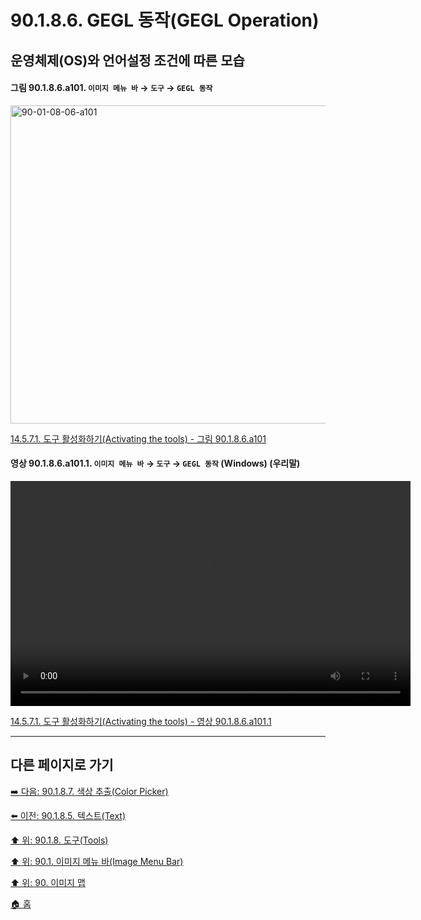 # 90.1.8.6. GEGL 동작(GEGL Operation)

## 운영체제(OS)와 언어설정 조건에 따른 모습

<a id="90-01-08-06-a101"></a>

#### 그림 90.1.8.6.a101. `이미지 메뉴 바` → `도구` → `GEGL 동작`
<img width="980" height="509" alt="90-01-08-06-a101" src="https://github.com/wonder13662/gimp/assets/15767104/9c21c283-d6ee-4937-9b30-7a3e4871dffb" />

[14.5.7.1. 도구 활성화하기(Activating the tools) - 그림 90.1.8.6.a101](./14-05-07-01-activating_the_tool.md#90-01-08-06-a101)

<a id="90-01-08-06-a101-01"></a>

#### 영상 90.1.8.6.a101.1. `이미지 메뉴 바` → `도구` → `GEGL 동작` (Windows) (우리말)
<video controls="controls" width="640" height="360" src="https://github.com/wonder13662/gimp/assets/15767104/f6d268eb-61b8-469c-9729-c4a482c5c718"></video>

[14.5.7.1. 도구 활성화하기(Activating the tools) - 영상 90.1.8.6.a101.1](./14-05-07-01-activating_the_tool.md#90-01-08-06-a101-01)

***

## 다른 페이지로 가기

[➡️ 다음: 90.1.8.7. 색상 추출(Color Picker)](./90-01-08-07-color_picker.md)

[⬅️ 이전: 90.1.8.5. 텍스트(Text)](./90-01-08-05-text.md)

[⬆️ 위: 90.1.8. 도구(Tools)](./90-01-08-00-tools.md)

[⬆️ 위: 90.1. 이미지 메뉴 바(Image Menu Bar)](./90-01-00-image-menu-bar.md)

[⬆️ 위: 90. 이미지 맵](./90-00-image-map.md)

[🏠 홈](./00-home.md)
